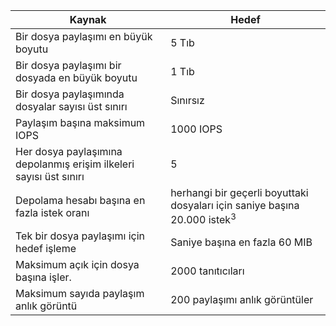 | Kaynak | Hedef |
|----------|---------------|
| Bir dosya paylaşımı en büyük boyutu | 5 Tıb |
| Bir dosya paylaşımı bir dosyada en büyük boyutu | 1 Tıb |
| Bir dosya paylaşımında dosyalar sayısı üst sınırı | Sınırsız |
| Paylaşım başına maksimum IOPS | 1000 IOPS |
| Her dosya paylaşımına depolanmış erişim ilkeleri sayısı üst sınırı | 5 |
| Depolama hesabı başına en fazla istek oranı | herhangi bir geçerli boyuttaki dosyaları için saniye başına 20.000 istek<sup>3</sup> |
| Tek bir dosya paylaşımı için hedef işleme | Saniye başına en fazla 60 MIB |
| Maksimum açık için dosya başına işler. | 2000 tanıtıcıları |
| Maksimum sayıda paylaşım anlık görüntü | 200 paylaşımı anlık görüntüler |